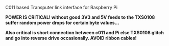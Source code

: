 C011 based Transputer link interface for Raspberry Pi

**POWER IS CRITICAL! without good 3V3 and 5V feeds to the TXS0108 suffer random power drops for certain byte values...**

**Also critical is short connection between c011 and Pi else TXS0108 glitch and go into reverse drive occasionally. AVOID ribbon cables!**
